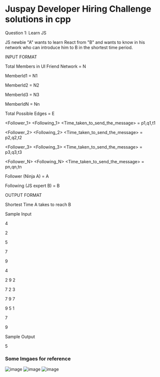 <h1>Juspay Developer Hiring Challenge solutions in cpp</h1>

Question 1: Learn JS

JS newbie "A" wants to learn React from "B" and wants to know in his
network who can introduce him to B in the shortest time period.

INPUT FORMAT

Total Members in UI Friend Network = N

Memberld1 = N1

Memberld2 = N2

Memberld3 = N3

MemberldN = Nn

Total Possible Edges = E

<Follower_1> <Following_1> <Time_taken_to_send_the_message> = p1,q1,t1

<Follower_2> <Following_2> <Time_taken_to_send_the_message> = p2,q2,t2

<Follower_3> <Following_3> <Time_taken_to_send_the_message> = p3,q3,t3

<Follower_N> <Following_N> <Time_taken_to_send_the_message> = pn,qn,tn

Follower (Ninja A) = A

Following (JS expert B) = B

OUTPUT FORMAT

Shortest Time A takes to reach B

Sample Input

4

2

5

7

9

4

2 9 2

7 2 3

7 9 7

9 5 1

7

9

Sample Output

5



<h3>Some Imgaes for reference</h3>


![image](https://github.com/anshuKumar99/Juspay_Developer_Hiring_Challenge/assets/148548385/226a1182-9e40-423f-b7da-45c27f418021)
![image](https://github.com/anshuKumar99/Juspay_Developer_Hiring_Challenge/assets/148548385/979b28a2-cf53-48cc-ba5e-0eb47c7dc237)
![image](https://github.com/anshuKumar99/Juspay_Developer_Hiring_Challenge/assets/148548385/0d83478c-3834-48e2-bc40-9006f85a0839)


